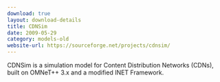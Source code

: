 ```yaml
---
download: true
layout: download-details
title: CDNSim
date: 2009-05-29
category: models-old
website-url: https://sourceforge.net/projects/cdnsim/
---
```


CDNSim is a simulation model for Content Distribution Networks (CDNs), built on OMNeT++ 3.x and a modified INET Framework.
